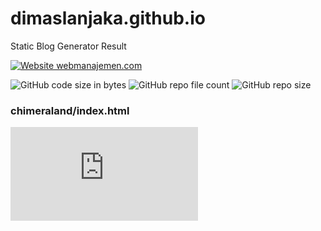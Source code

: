 # dimaslanjaka.github.io
Static Blog Generator Result

[![Website webmanajemen.com](https://img.shields.io/website-up-down-green-red/https/webmanajemen.com.svg)](https://webmanajemen.com/)

![GitHub code size in bytes](https://img.shields.io/github/languages/code-size/dimaslanjaka/dimaslanjaka.github.io?style=flat-square)
![GitHub repo file count](https://img.shields.io/github/directory-file-count/dimaslanjaka/dimaslanjaka.github.io?style=flat-square)
![GitHub repo size](https://img.shields.io/github/repo-size/dimaslanjaka/dimaslanjaka.github.io?style=flat-square)

### chimeraland/index.html
![GitHub file size in bytes on a specified ref (branch/commit/tag)](https://img.shields.io/github/size/dimaslanjaka/dimaslanjaka.github.io/chimeraland/index.html?branch=master&style=flat-square)

